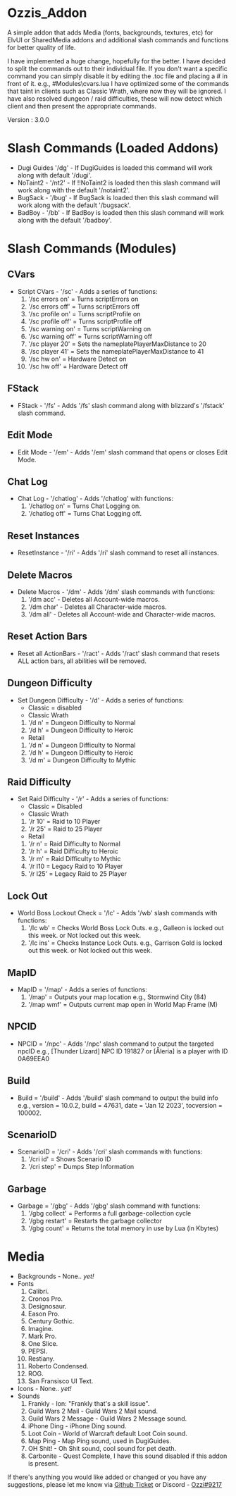 # Ozzis_Addon
A simple addon that adds Media (fonts, backgrounds, textures, etc) for ElvUI or SharedMedia addons and additional slash commands and functions for better quality of life.

I have implemented a huge change, hopefully for the better. I have decided to split the commands out to their individual file. If you don't want a specific command you can simply disable it by editing the .toc file and placing a # in front of it. e.g., #Modules\cvars.lua
I have optimized some of the commands that taint in clients such as Classic Wrath, where now they will be ignored. I have also resolved dungeon / raid difficulties, these will now detect which client and then present the appropriate commands.

Version : 3.0.0

# Slash Commands (Loaded Addons)
* Dugi Guides '/dg' - If DugiGuides is loaded this command will work along with default '/dugi'.
* NoTaint2 - '/nt2' - If !!NoTaint2 is loaded then this slash command will work along with the default '/notaint2'.
* BugSack - '/bug' - If BugSack is loaded then this slash command will work along with the default '/bugsack'.
* BadBoy - '/bb' - If BadBoy is loaded then this slash command will work along with the default '/badboy'.

# Slash Commands (Modules)
## CVars
* Script CVars - '/sc' - Adds a series of functions:
    1. '/sc errors on' = Turns scriptErrors on
    2. '/sc errors off' = Turns scriptErrors off
    3. '/sc profile on' = Turns scriptProfile on
    4. '/sc profile off' = Turns scriptProfile off
    5. '/sc warning on' = Turns scriptWarning on
    6. '/sc warning off' = Turns scriptWarning off
    7. '/sc player 20'  = Sets the nameplatePlayerMaxDistance to 20
    8. '/sc player 41' = Sets the nameplatePlayerMaxDistance to 41
    9. '/sc hw on' = Hardware Detect on
    10. '/sc hw off' = Hardware Detect off

## FStack
* FStack - '/fs' - Adds '/fs' slash command along with blizzard's '/fstack' slash command.

## Edit Mode
* Edit Mode - '/em' - Adds '/em' slash command that opens or closes Edit Mode.

## Chat Log
* Chat Log - '/chatlog' - Adds '/chatlog' with functions:
    1. '/chatlog on' = Turns Chat Logging on.
    2. '/chatlog off' = Turns Chat Logging off.

## Reset Instances
* ResetInstance - '/ri' - Adds '/ri' slash command to reset all instances.

## Delete Macros
* Delete Macros - '/dm' - Adds '/dm' slash commands with functions:
    1. '/dm acc' - Deletes all Account-wide macros.
    2. '/dm char' - Deletes all Character-wide macros.
    3. '/dm all' - Deletes all Account-wide and Character-wide macros.

## Reset Action Bars
* Reset all ActionBars - '/ract' - Adds '/ract' slash command that resets ALL action bars, all abilities will be removed.

## Dungeon Difficulty
* Set Dungeon Difficulty - '/d' - Adds a series of functions:
    * Classic = disabled
    * Classic Wrath
    1. '/d n' = Dungeon Difficulty to Normal
    2. '/d h' = Dungeon Difficulty to Heroic
    * Retail
    1. '/d n' = Dungeon Difficulty to Normal
    2. '/d h' = Dungeon Difficulty to Heroic
    3. '/d m' = Dungeon Difficulty to Mythic

## Raid Difficulty
* Set Raid Difficulty - '/r' - Adds a series of functions:
    * Classic = Disabled
    * Classic Wrath
    1. '/r 10' = Raid to 10 Player
    2. '/r 25' = Raid to 25 Player
    * Retail
    1. '/r n' = Raid Difficulty to Normal
    2. '/r h' = Raid Difficulty to Heroic
    3. '/r m' = Raid Difficulty to Mythic
    4. '/r l10 = Legacy Raid to 10 Player
    5. '/r l25' = Legacy Raid to 25 Player

## Lock Out
* World Boss Lockout Check = '/lc' - Adds '/wb' slash commands with functions:
    1. '/lc wb' = Checks World Boss Lock Outs. e.g., Galleon is locked out this week. or Not locked out this week.
    2. '/lc ins' = Checks Instance Lock Outs. e.g., Garrison Gold is locked out this week. or Not locked out this week.

## MapID
* MapID = '/map' - Adds a series of functions:
    1. '/map' = Outputs your map location e.g., Stormwind City (84)
    2. '/map wmf' = Outputs current map open in World Map Frame (M)

## NPCID
* NPCID = '/npc' - Adds '/npc' slash command to output the targeted npcID e.g., [Thunder Lizard] NPC ID 191827 or [Åleria] is a player with ID 0A69EEA0

## Build
* Build = '/build' - Adds '/build' slash command to output the build info e.g., version = 10.0.2, build = 47631, date = 'Jan 12 2023', tocversion = 100002.

## ScenarioID
* ScenarioID = '/cri' - Adds '/cri' slash commands with functions:
    1. '/cri id' = Shows Scenario ID
    2. '/cri step' = Dumps Step Information

## Garbage
* Garbage = '/gbg' - Adds '/gbg' slash command with functions:
    1. '/gbg collect' = Performs a full garbage-collection cycle
    2. '/gbg restart' = Restarts the garbage collector
    3. '/gbg count' = Returns the total memory in use by Lua (in Kbytes)

# Media
* Backgrounds - None.. *yet!*
* Fonts
    1. Calibri.
    2. Cronos Pro.
    3. Designosaur.
    4. Eason Pro.
    5. Century Gothic.
    6. Imagine.
    7. Mark Pro.
    8. One Slice.
    9. PEPSI.
    10. Restiany.
    11. Roberto Condensed.
    12. ROG.
    13. San Fransisco UI Text.
* Icons - None.. *yet!*
* Sounds
    1. Frankly - Ion: "Frankly that's a skill issue".
    2. Guild Wars 2 Mail - Guild Wars 2 Mail sound.
    3. Guild Wars 2 Message - Guild Wars 2 Message sound.
    4. iPhone Ding - iPhone Ding sound.
    5. Loot Coin - World of Warcraft default Loot Coin sound.
    6. Map Ping - Map Ping sound, used in DugiGuides.
    7. OH Shit! - Oh Shit sound, cool sound for pet death.
    8. Carbonite - Quest Complete, I have this sound disabled if this addon is present.

If there's anything you would like added or changed or you have any suggestions, please let me know via [Github Ticket](https://github.com/Caluril/Ozzis_Addon/issues/) or Discord - [Ozzi#9217](Ozzi#9217)